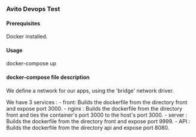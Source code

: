 ### Avito Devops Test

#### Prerequisites
Docker installed.

#### Usage
docker-compose up

#### docker-compose file description

We define a network for our apps, using the 'bridge' network driver.

We have 3 services :
	- front:
	Builds the dockerfile from the directory front and expose port 3000.
	- nginx :
	Builds the dockerfile from the directory front and ties the container's port 3000 to the host's port 3000.
	- server :
	Builds the dockerfile from the directory front and expose port 9999.
	- API :
	Builds the dockerfile from the directory api and expose port 8080.